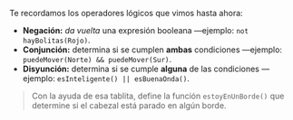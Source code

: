 Te recordamos los operadores lógicos que vimos hasta ahora:

* **Negación:** _da vuelta_ una expresión booleana —ejemplo: `not hayBolitas(Rojo)`.
* **Conjunción:** determina si se cumplen **ambas** condiciones —ejemplo: `puedeMover(Norte) && puedeMover(Sur)`.
* **Disyunción:** determina si se cumple **alguna** de las condiciones —ejemplo: `esInteligente() || esBuenaOnda()`.

> Con la ayuda de esa tablita, define la función `estoyEnUnBorde()` que determine si el cabezal está parado en algún borde.